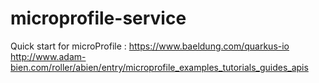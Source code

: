 # microprofile-service
Quick start for microProfile : 
https://www.baeldung.com/quarkus-io
http://www.adam-bien.com/roller/abien/entry/microprofile_examples_tutorials_guides_apis

